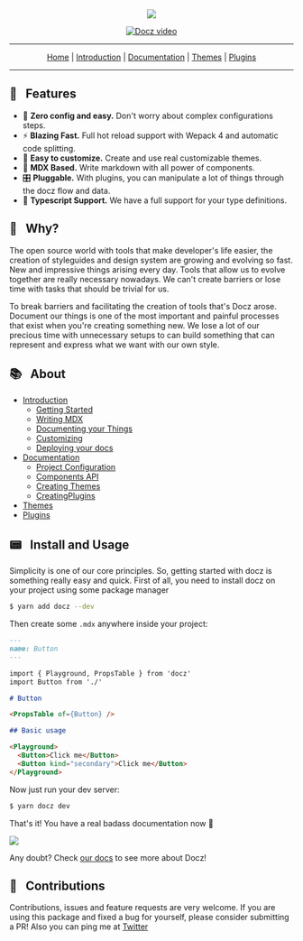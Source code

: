 <p align="center">
  <img src="https://img.shields.io/npm/v/docz.svg" alt="">
  <img src="https://img.shields.io/badge/license-MIT-blue.svg" alt="">
  <img src="https://img.shields.io/badge/PRs-welcome-brightgreen.svg" alt="">
</p>

<p align="center">
  <img src="https://cdn-std.dprcdn.net/files/acc_649651/OnwqVu">
</p>

<p align="center">
  <a href="http://docz.site" target="_blank">
    <img src="https://cdn-std.dprcdn.net/files/acc_649651/XG4L5H" alt="Docz video">
  </a>
</p>

---

<p align="center">
  <a href="http://docz.site" target="_blank">Home</a> |
  <a href="http://docz.site/introduction" target="_blank">Introduction</a> |
  <a href="http://docz.site/documentation" target="_blank">Documentation</a> |
  <a href="http://docz.site/themes" target="_blank">Themes</a> |
  <a href="http://docz.site/plugins" target="_blank">Plugins</a>
</p>

---

## 🎩 &nbsp; Features

- 🧘 **Zero config and easy.** Don't worry about complex configurations steps.
- ⚡️ **Blazing Fast.** Full hot reload support with Wepack 4 and automatic code splitting.
- 💅 **Easy to customize.** Create and use real customizable themes.
- 📝 **MDX Based.** Write markdown with all power of components.
- 🎛 **Pluggable.** With plugins, you can manipulate a lot of things through the docz flow and data.
- 🔐 **Typescript Support.** We have a full support for your type definitions.

## 🤔 &nbsp; Why?

The open source world with tools that make developer's life easier, the creation of styleguides and design system are growing and evolving so fast. New and impressive things arising every day. Tools that allow us to evolve together are really necessary nowadays. We can't create barriers or lose time with tasks that should be trivial for us.

To break barriers and facilitating the creation of tools that's Docz arose. Document our things is one of the most important and painful processes that exist when you're creating something new. We lose a lot of our precious time with unnecessary setups to can build something that can represent and express what we want with our own style.

## 📚 &nbsp; About

- [Introduction](http://www.docz.site/introduction)
  - [Getting Started](http://www.docz.site/introduction/getting-started)
  - [Writing MDX](http://www.docz.site/introduction/writing-mdx)
  - [Documenting your Things](http://www.docz.site/introduction/documenting-your-things)
  - [Customizing](http://www.docz.site/introduction/customizing)
  - [Deploying your docs](http://www.docz.site/introduction/deploying-your-docs)
- [Documentation](http://www.docz.site/documentation)
  - [Project Configuration](http://www.docz.site/documentation/project-configuration)
  - [Components API](http://www.docz.site/documentation/components-api)
  - [Creating Themes](http://www.docz.site/documentation/creating-themes)
  - [CreatingPlugins](http://www.docz.site/documentation/creating-plugins)
- [Themes](http://www.docz.site/themes)
- [Plugins](http://www.docz.site/plugins)

## 📟 &nbsp; Install and Usage

Simplicity is one of our core principles. So, getting started with docz is something really easy and quick. First of all, you need to install docz on your project using some package manager

```bash
$ yarn add docz --dev
```

Then create some `.mdx` anywhere inside your project:

```markdown
---
name: Button
---

import { Playground, PropsTable } from 'docz'
import Button from './'

# Button

<PropsTable of={Button} />

## Basic usage

<Playground>
  <Button>Click me</Button>
  <Button kind="secondary">Click me</Button>
</Playground>
```

Now just run your dev server:

```bash
$ yarn docz dev
```

That's it! You have a real badass documentation now 👊

![](https://cdn-std.dprcdn.net/files/acc_649651/AmFJ2k)

Any doubt? Check [our docs](http://docz.site) to see more about Docz!

## 🤝 &nbsp; Contributions

Contributions, issues and feature requests are very welcome. If you are using this package and fixed a bug for yourself, please consider submitting a PR!
Also you can ping me at [Twitter](https://twitter.com/pedronauck)
